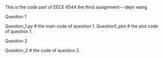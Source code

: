 This is the code part of EECE 6544 the third assignment---dejin wang

Question 1

Question_1.py # the main code of question 1.
Question1_plot # the plot code of question 1.

Question 2

Question_2    # the  code of question 2.

